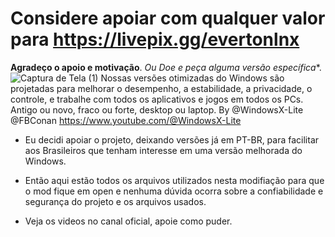 # Considere apoiar com qualquer valor para https://livepix.gg/evertonlnx 
**Agradeço o apoio e motivação**.  *Ou Doe e peça alguma versão específica**.
![Captura de Tela (1)](https://github.com/Evertonlps/Windows-X-Lite-PT-BR/assets/11205881/34e0474f-b974-4d3c-90af-1df1d7d85b6e)
Nossas versões otimizadas do Windows são projetadas para melhorar o desempenho, a estabilidade, a privacidade, o controle,
e trabalhe com todos os aplicativos e jogos em todos os PCs. Antigo ou novo, fraco ou forte, desktop ou laptop. By @WindowsX-Lite @FBConan https://www.youtube.com/@WindowsX-Lite
+  Eu decidi apoiar o projeto, deixando versões já em PT-BR, para facilitar aos Brasileiros que tenham interesse em uma versão melhorada do Windows.

+ Então aqui estão todos os arquivos utilizados nesta modifiação para que o mod fique em open e nenhuma dúvida ocorra sobre a confiabilidade e segurança do projeto e os arquivos usados.
+  Veja os videos no canal oficial, apoie como puder.

